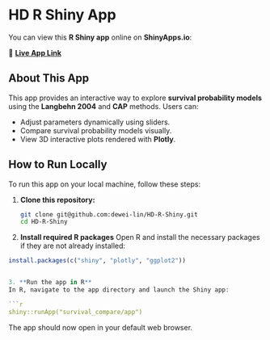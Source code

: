 # HD R Shiny App

You can view this **R Shiny app** online on **ShinyApps.io**:

🔗 **[Live App Link](https://dewei-lin.shinyapps.io/survival_compare/)**

## About This App

This app provides an interactive way to explore **survival probability models** using the **Langbehn 2004** and **CAP** methods. Users can:

- Adjust parameters dynamically using sliders.
- Compare survival probability models visually.
- View 3D interactive plots rendered with **Plotly**.

## How to Run Locally

To run this app on your local machine, follow these steps:

1. **Clone this repository:**
   ```bash
   git clone git@github.com:dewei-lin/HD-R-Shiny.git
   cd HD-R-Shiny
2. **Install required R packages**
Open R and install the necessary packages if they are not already installed:

 ```r
 install.packages(c("shiny", "plotly", "ggplot2"))


3. **Run the app in R**
In R, navigate to the app directory and launch the Shiny app:

 ```r
 shiny::runApp("survival_compare/app")
 ```
The app should now open in your default web browser.
